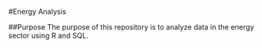 #Energy Analysis

##Purpose
The purpose of this repository is to analyze data in the energy sector using R and SQL.
